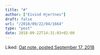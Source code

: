 ```yaml
---
title: "#"
author: ["Eivind Hjertnes"]
draft: false
url: "/2018/09/22/04/1664"
type: "post"
date: 2018-09-22T14:31:03+02:00
---
```


Liked: [Oat note, posted
September 17, 2018](https://eli.li/entry.php?id=20180917144217)

